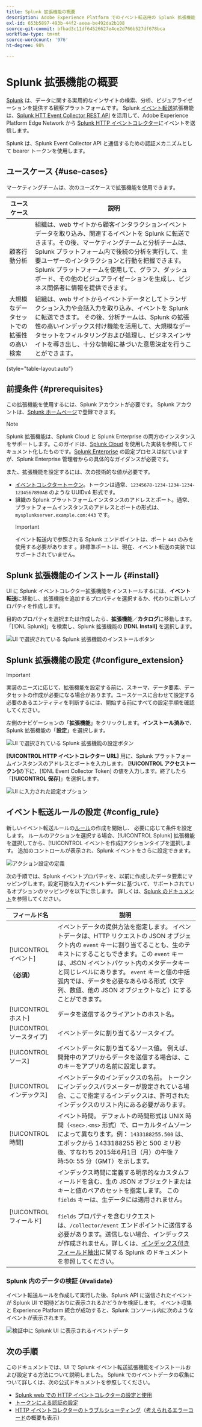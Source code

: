 ```yaml
---
title: Splunk 拡張機能の概要
description: Adobe Experience Platform でのイベント転送用の Splunk 拡張機能について説明します。
exl-id: 653b5897-493b-44f2-aeea-be492da2b108
source-git-commit: bfbad3c11df64526627e4ce2d766b527df678bca
workflow-type: tm+mt
source-wordcount: '976'
ht-degree: 98%

---
```


# Splunk 拡張機能の概要

[Splunk](https://www.splunk.com/ja_jp) は、データに関する実用的なインサイトの検索、分析、ビジュアライゼーションを提供する観察プラットフォームです。 Splunk [イベント転送](../../../ui/event-forwarding/overview.md)拡張機能は、[Splunk HTT Event Collector REST API](https://docs.splunk.com/Documentation/Splunk/8.2.5/Data/HECRESTendpoints) を活用して、Adobe Experience Platform Edge Network から [Splunk HTTP イベントコレクター](https://docs.splunk.com/Documentation/Splunk/8.2.5/Data/UsetheHTTPEventCollector)にイベントを送信します。

Splunk は、Splunk Event Collector API と通信するための認証メカニズムとして bearer トークンを使用します。

## ユースケース {#use-cases}

マーケティングチームは、次のユーズケースで拡張機能を使用できます。

| ユースケース | 説明 |
| --- | --- |
| 顧客行動分析 | 組織は、web サイトから顧客インタラクションイベントデータを取り込み、関連するイベントを Splunk に転送できます。その後、マーケティングチームと分析チームは、Splunk プラットフォーム内で後続の分析を実行して、主要ユーザーのインタラクションと行動を把握できます。 Splunk プラットフォームを使用して、グラフ、ダッシュボード、その他のビジュアライゼーションを生成し、ビジネス関係者に情報を提供できます。 |
| 大規模なデータセットでの拡張性の高い検索 | 組織は、web サイトからイベントデータとしてトランザクション入力や会話入力を取り込み、イベントを Splunk に転送できます。 その後、分析チームは、Splunk の拡張性の高いインデックス付け機能を活用して、大規模なデータセットをフィルタリングおよび処理し、ビジネスインサイトを導き出し、十分な情報に基づいた意思決定を行うことができます。 |

{style="table-layout:auto"}

## 前提条件 {#prerequisites}

この拡張機能を使用するには、Splunk アカウントが必要です。 Splunk アカウントは、[Splunk ホームページ](https://www.splunk.com/ja_jp/page/sign_up)で登録できます。

>[!NOTE]
>
> Splunk 拡張機能は、Splunk Cloud と Splunk Enterprise の両方のインスタンスをサポートします。このガイドは、[Splunk Cloud](https://www.splunk.com/ja_jp/products/splunk-cloud-platform.html) を使用した実装を参照してドキュメント化したものです。[Splunk Enterprise](https://www.splunk.com/ja_jp/products/splunk-enterprise.html) の設定プロセスは似ていますが、Splunk Enterprise 管理者からの具体的なガイダンスが必要です。

また、拡張機能を設定するには、次の技術的な値が必要です。

* [イベントコレクタートークン](https://docs.splunk.com/Documentation/Splunk/8.2.5/Data/UsetheHTTPEventCollector#Create_an_Event_Collector_token_on_Splunk_Cloud_Platform)。トークンは通常、`12345678-1234-1234-1234-1234567890AB` のような UUIDv4 形式です。
* 組織の Splunk プラットフォームインスタンスのアドレスとポート。通常、プラットフォームインスタンスのアドレスとポートの形式は、`mysplunkserver.example.com:443` です。
  >[!IMPORTANT]
  >
  > イベント転送内で参照される Splunk エンドポイントは、ポート `443` のみを使用する必要があります 。非標準ポートは、現在、イベント転送の実装ではサポートされていません。

## Splunk 拡張機能のインストール {#install}

UI に Splunk イベントコレクター拡張機能をインストールするには、**イベント転送**&#x200B;に移動し、拡張機能を追加するプロパティを選択するか、代わりに新しいプロパティを作成します。

目的のプロパティを選択または作成したら、**拡張機能**／**カタログ**&#x200B;に移動します。「[!DNL Splunk]」を検索し、Splunk 拡張機能の **[!DNL Install]** を選択します。

![UI で選択されている Splunk 拡張機能のインストールボタン](../../../images/extensions/server/splunk/install.png)

## Splunk 拡張機能の設定 {#configure_extension}

>[!IMPORTANT]
>
>実装のニーズに応じて、拡張機能を設定する前に、スキーマ、データ要素、データセットの作成が必要になる場合があります。ユースケースに合わせて設定する必要のあるエンティティを判断するには、開始する前にすべての設定手順を確認してください。

左側のナビゲーションの「**拡張機能**」をクリックします。**インストール済み**&#x200B;で、Splunk 拡張機能の「**設定**」を選択します。

![UI で選択されている Splunk 拡張機能の設定ボタン](../../../images/extensions/server/splunk/configure.png)

**[!UICONTROL HTTP イベントコレクター URL]** 用に、Splunk プラットフォームインスタンスのアドレスとポートを入力します。 **[!UICONTROL アクセストークン]**&#x200B;の下に、[!DNL Event Collector Token] の値を入力します。終了したら「**[!UICONTROL 保存]**」を選択します。

![UI に入力された設定オプション](../../../images/extensions/server/splunk/input.png)

## イベント転送ルールの設定 {#config_rule}

新しいイベント転送ルールの[ルール](../../../ui/managing-resources/rules.md)の作成を開始し、 必要に応じて条件を設定します。 ルールのアクションを選択する場合、[!UICONTROL Splunk] 拡張機能を選択してから、[!UICONTROL イベントを作成]アクションタイプを選択します。 追加のコントロールが表示され、Splunk イベントをさらに設定できます。

![アクション設定の定義](../../../images/extensions/server/splunk/action-configurations.png)

次の手順では、Splunk イベントプロパティを、以前に作成したデータ要素にマッピングします。設定可能な入力イベントデータに基づいて、サポートされているオプションのマッピングを以下に示します。 詳しくは、[Splunk のドキュメント](https://docs.splunk.com/Documentation/Splunk/8.2.5/Data/FormateventsforHTTPEventCollector#Event_metadata)を参照してください。

| フィールド名 | 説明 |
| --- | --- |
| [!UICONTROL イベント&#x200B;]<br><br>**（必須）** | イベントデータの提供方法を指定します。 イベントデータは、HTTP リクエストの JSON オブジェクト内の `event` キーに割り当てることも、生のテキストにすることもできます。この `event` キーは、JSON イベントパケット内のメタデータキーと同じレベルにあります。 `event` キーと値の中括弧内では、データを必要なあらゆる形式（文字列、数値、他の JSON オブジェクトなど）にすることができます。 |
| [!UICONTROL ホスト] | データを送信するクライアントのホスト名。 |
| [!UICONTROL ソースタイプ] | イベントデータに割り当てるソースタイプ。 |
| [!UICONTROL ソース] | イベントデータに割り当てるソース値。 例えば、開発中のアプリからデータを送信する場合は、このキーをアプリの名前に設定します。 |
| [!UICONTROL インデックス] | イベントデータのインデックスの名前。 トークンにインデックスパラメーターが設定されている場合、ここで指定するインデックスは、許可されたインデックスのリスト内にある必要があります。 |
| [!UICONTROL 時間] | イベント時間。 デフォルトの時間形式は UNIX 時間（`<sec>.<ms>` 形式）で、ローカルタイムゾーンによって異なります。例： `1433188255.500` は、エポックから 1433188255 秒と 500 ミリ秒後、すなわち 2015年6月1日（月）の午後 7 時:50: 55 分（GMT）を示します。 |
| [!UICONTROL フィールド] | インデックス時間に定義する明示的なカスタムフィールドを含む、生の JSON オブジェクトまたはキーと値のペアのセットを指定します。 この `fields` キーは、生データには適用されません。<br><br>`fields` プロパティを含むリクエストは、`/collector/event` エンドポイントに送信する必要があります。送信しない場合、インデックスが作成されません。詳しくは、[インデックス付きフィールド抽出](https://docs.splunk.com/Documentation/Splunk/8.2.5/Data/IFXandHEC)に関する Splunk のドキュメントを参照してください。 |

### Splunk 内のデータの検証 {#validate}

イベント転送ルールを作成して実行した後、Splunk API に送信されたイベントが Splunk UI で期待どおりに表示されるかどうかを検証します。 イベント収集と Experience Platform 統合が成功すると、Splunk コンソール内に次のようなイベントが表示されます。

![検証中に Splunk UI に表示されるイベントデータ](../../../images/extensions/server/splunk/splunk-data.png)

## 次の手順

このドキュメントでは、UI で Splunk イベント転送拡張機能をインストールおよび設定する方法について説明しました。 Splunk でのイベントデータの収集について詳しくは、次の公式ドキュメントを参照してください。

* [Splunk web での HTTP イベントコレクターの設定と使用 ](https://docs.splunk.com/Documentation/Splunk/8.2.5/Data/UsetheHTTPEventCollector)
* [トークンによる認証の設定](https://docs.splunk.com/Documentation/Splunk/8.2.5/Security/Setupauthenticationwithtokens#Prerequisites_for_activating_tokens)
* [HTTP イベントコレクターのトラブルシューティング](https://docs.splunk.com/Documentation/Splunk/8.2.5/Data/TroubleshootHTTPEventCollector)（[考えられるエラーコード](https://docs.splunk.com/Documentation/Splunk/8.2.5/Data/TroubleshootHTTPEventCollector#Possible_error_codes)の概要も表示）
